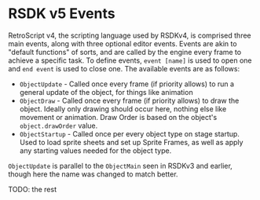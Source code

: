# RSDK v5 Events

RetroScript v4, the scripting language used by RSDKv4, is comprised three main events, along with three optional editor events. Events are akin to "default functions" of sorts, and are called by the engine every frame to achieve a specific task. To define events, `event [name]` is used to open one and `end event` is used to close one. The available events are as follows:

- `ObjectUpdate` - Called once every frame (if priority allows) to run a general update of the object, for things like animation
- `ObjectDraw` - Called once every frame (if priority allows) to draw the object. Ideally only drawing should occur here, nothing else like movement or animation. Draw Order is based on the object's `object.drawOrder` value.
- `ObjectStartup` - Called once per every object type on stage startup. Used to load sprite sheets and set up Sprite Frames, as well as apply any starting values needed for the object type.

`ObjectUpdate` is parallel to the `ObjectMain` seen in RSDKv3 and earlier, though here the name was changed to match better.

TODO: the rest

